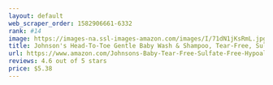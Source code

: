 ```yaml
---
layout: default 
﻿web_scraper_order: 1582906661-6332
rank: #14
image: https://images-na.ssl-images-amazon.com/images/I/71dN1jKsRmL.jpg
title: Johnson's Head-To-Toe Gentle Baby Wash & Shampoo, Tear-Free, Sulfate-Free &…
url: https://www.amazon.com/Johnsons-Baby-Tear-Free-Sulfate-Free-Hypoallergenic/dp/B07D2JMJPS/ref=zg_mw_hpc_14?_encoding=UTF8&psc=1&refRID=AKFJNXASQBPB6KPJQJKV
reviews: 4.6 out of 5 stars
price: $5.38 
---
```


